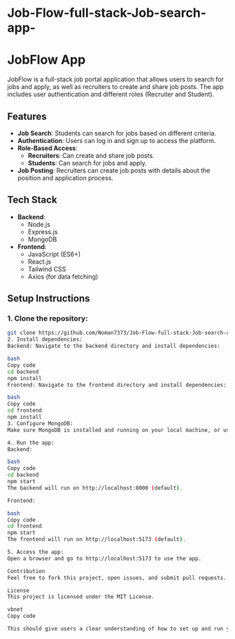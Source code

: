 # Job-Flow-full-stack-Job-search-app-

# JobFlow App

JobFlow is a full-stack job portal application that allows users to search for jobs and apply, as well as recruiters to create and share job posts. The app includes user authentication and different roles (Recruiter and Student).

## Features

- **Job Search**: Students can search for jobs based on different criteria.
- **Authentication**: Users can log in and sign up to access the platform.
- **Role-Based Access**: 
  - **Recruiters**: Can create and share job posts.
  - **Students**: Can search for jobs and apply.
- **Job Posting**: Recruiters can create job posts with details about the position and application process.

## Tech Stack

- **Backend**: 
  - Node.js
  - Express.js
  - MongoDB
- **Frontend**: 
  - JavaScript (ES6+)
  - React.js
  - Tailwind CSS
  - Axios (for data fetching)

## Setup Instructions

### 1. Clone the repository:
```bash
git clone https://github.com/Noman7373/Job-Flow-full-stack-Job-search-app.git
2. Install dependencies:
Backend: Navigate to the backend directory and install dependencies:

bash
Copy code
cd backend
npm install
Frontend: Navigate to the frontend directory and install dependencies:

bash
Copy code
cd frontend
npm install
3. Configure MongoDB:
Make sure MongoDB is installed and running on your local machine, or use a cloud-based MongoDB service like MongoDB Atlas. Update the database connection string in the backend configuration.

4. Run the app:
Backend:

bash
Copy code
cd backend
npm start
The backend will run on http://localhost:8000 (default).

Frontend:

bash
Copy code
cd frontend
npm start
The frontend will run on http://localhost:5173 (default).

5. Access the app:
Open a browser and go to http://localhost:5173 to use the app.

Contribution
Feel free to fork this project, open issues, and submit pull requests. Please make sure to follow the code style and best practices.

License
This project is licensed under the MIT License.

vbnet
Copy code

This should give users a clear understanding of how to set up and run your JobFlow ap
